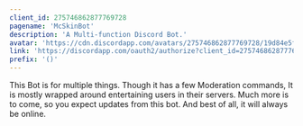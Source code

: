 ```yaml
---
client_id: 275746862877769728
pagename: 'McSkinBot'
description: 'A Multi-function Discord Bot.'
avatar: 'https://cdn.discordapp.com/avatars/275746862877769728/19d84e5f0adb67bad6a6b1d951c08844.jpg'
link: 'https://discordapp.com/oauth2/authorize?client_id=275746862877769728&scope=bot&permissions=2136472639'
prefix: '()'
---
```

This Bot is for multiple things. Though it has a few Moderation commands, It is mostly wrapped around entertaining users in their servers. Much more is to come, so you expect updates from this bot. And best of all, it will always be online.
<!--
This data was imported from ls.terminal.ink
-->
